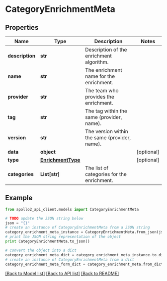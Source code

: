 # CategoryEnrichmentMeta


## Properties
Name | Type | Description | Notes
------------ | ------------- | ------------- | -------------
**description** | **str** | Description of the enrichment algorithm. | 
**name** | **str** | The enrichment name for the enrichment. | 
**provider** | **str** | The team who provides the enrichment. | 
**tag** | **str** | The tag within the same (provider, name). | 
**version** | **str** | The version within the same (provider, name). | 
**data** | **object** |  | [optional] 
**type** | [**EnrichmentType**](EnrichmentType.md) |  | [optional] 
**categories** | **List[str]** | The list of categories for the enrichment. | 

## Example

```python
from apollo2_api_client.models import CategoryEnrichmentMeta

# TODO update the JSON string below
json = "{}"
# create an instance of CategoryEnrichmentMeta from a JSON string
category_enrichment_meta_instance = CategoryEnrichmentMeta.from_json(json)
# print the JSON string representation of the object
print CategoryEnrichmentMeta.to_json()

# convert the object into a dict
category_enrichment_meta_dict = category_enrichment_meta_instance.to_dict()
# create an instance of CategoryEnrichmentMeta from a dict
category_enrichment_meta_form_dict = category_enrichment_meta.from_dict(category_enrichment_meta_dict)
```
[[Back to Model list]](../README.md#documentation-for-models) [[Back to API list]](../README.md#documentation-for-api-endpoints) [[Back to README]](../README.md)


